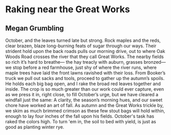 # Raking near the Great Works
## Megan Grumbling
October, and the leaves turned late but strong.
Rock maples and the reds, clear brazen, blaze
long-burning feats of sugar through our ways.
Their strident hold upon the back roads pulls
our morning drive, out to where Oak Woods Road
crosses the river that they call Great Works.
The nearby fields so rich it’s hard to breathe—
the hay treacly with auburn, grasses bronzed—
we stop before a red farmhouse, just shy
of where the river runs, where maple trees
have laid the front lawns ravished with their loss.
From Booker’s truck we pull out sacks and tools,
proceed to gather up the autumn’s spoils.
He holds each big bag open, and I rake
the broad red leaves together and inside.
The crop is so much greater than our work
could ever capture, even as we press
it in, right close, to fill October’s urge,
but we have cleared a windfall just the same:
A clarity, the season’s morning hues,
and our sweet chore have worked an art of fall.
As autumn and the Great Works trickle by,
we skim as much brimmed crimson as these few
stout bags will hold within, enough to lay
four inches of the fall upon his fields.
October's task has raked the colors high.
To turn 'em in, the soil to bed with yield,
is just as good as planting winter rye.